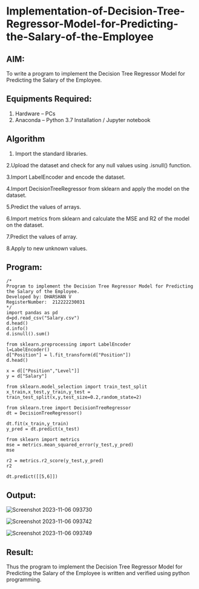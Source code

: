 # Implementation-of-Decision-Tree-Regressor-Model-for-Predicting-the-Salary-of-the-Employee

## AIM:
To write a program to implement the Decision Tree Regressor Model for Predicting the Salary of the Employee.

## Equipments Required:
1. Hardware – PCs
2. Anaconda – Python 3.7 Installation / Jupyter notebook

## Algorithm
1. Import the standard libraries.
   
2.Upload the dataset and check for any null values using .isnull() function.

3.Import LabelEncoder and encode the dataset.

4.Import DecisionTreeRegressor from sklearn and apply the model on the dataset.

5.Predict the values of arrays.

6.Import metrics from sklearn and calculate the MSE and R2 of the model on the dataset.

7.Predict the values of array.

8.Apply to new unknown values.

   
## Program:
```
/*
Program to implement the Decision Tree Regressor Model for Predicting the Salary of the Employee.
Developed by: DHARSHAN V
RegisterNumber:  212222230031
*/
import pandas as pd
d=pd.read_csv("Salary.csv")
d.head()
d.info()
d.isnull().sum()

from sklearn.preprocessing import LabelEncoder
l=LabelEncoder()
d["Position"] = l.fit_transform(d["Position"])
d.head()

x = d[["Position","Level"]]
y = d["Salary"]

from sklearn.model_selection import train_test_split
x_train,x_test,y_train,y_test = train_test_split(x,y,test_size=0.2,random_state=2)

from sklearn.tree import DecisionTreeRegressor
dt = DecisionTreeRegressor()

dt.fit(x_train,y_train)
y_pred = dt.predict(x_test)

from sklearn import metrics
mse = metrics.mean_squared_error(y_test,y_pred)
mse

r2 = metrics.r2_score(y_test,y_pred)
r2

dt.predict([[5,6]])
```

## Output:




![Screenshot 2023-11-06 093730](https://github.com/Dharshan011/Implementation-of-Decision-Tree-Regressor-Model-for-Predicting-the-Salary-of-the-Employee/assets/113497491/960d71f3-f736-4dee-984e-787ce659c8c2)




![Screenshot 2023-11-06 093742](https://github.com/Dharshan011/Implementation-of-Decision-Tree-Regressor-Model-for-Predicting-the-Salary-of-the-Employee/assets/113497491/75bd1b60-7ad4-496b-8692-bcdc83df24dc)



![Screenshot 2023-11-06 093749](https://github.com/Dharshan011/Implementation-of-Decision-Tree-Regressor-Model-for-Predicting-the-Salary-of-the-Employee/assets/113497491/7d1ea071-b291-42ba-a9bd-299c917ebccd)










## Result:
Thus the program to implement the Decision Tree Regressor Model for Predicting the Salary of the Employee is written and verified using python programming.
